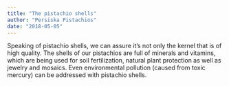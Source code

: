 ```yaml
---
title: "The pistachio shells"
author: "Persiska Pistachios"
date: "2018-05-05"
---
```


Speaking of pistachio shells, we can assure it’s not only the kernel that is of
high quality. The shells of our pistachios are full of minerals and vitamins,
which are being used for soil fertilization, natural plant protection as well as
jewelry and mosaics. Even environmental pollution (caused from toxic mercury)
can be addressed with pistachio shells.
